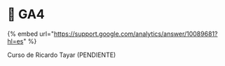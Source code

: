 # 🔴 GA4

{% embed url="https://support.google.com/analytics/answer/10089681?hl=es" %}

Curso de Ricardo Tayar (PENDIENTE)
